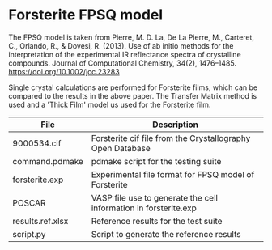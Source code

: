 # Forsterite FPSQ model

The FPSQ model is  taken from Pierre, M. D. La, De La Pierre, M., Carteret, C., Orlando, R., & Dovesi, R. (2013). Use of ab initio methods for the interpretation of the experimental IR reflectance spectra of crystalline compounds. Journal of Computational Chemistry, 34(2), 1476–1485. https://doi.org/10.1002/jcc.23283

Single crystal calculations are performed for Forsterite films, which can be compared to the results in the above paper.  The Transfer Matrix method is used and a 'Thick Film' model us used for the Forsterite film.

| **File**              | **Description**                                            |
| --------------------- | ---------------------------------------------------------- |
| 9000534.cif           | Forsterite cif file from the Crystallography Open Database |
| command.pdmake        | pdmake script for the testing suite |
| forsterite.exp        | Experimental file format for FPSQ model of Forsterite |
| POSCAR                | VASP file use to generate the cell information in forsterite.exp |
| results.ref.xlsx      | Reference results for the test suite |
| script.py             | Script to generate the reference results |
